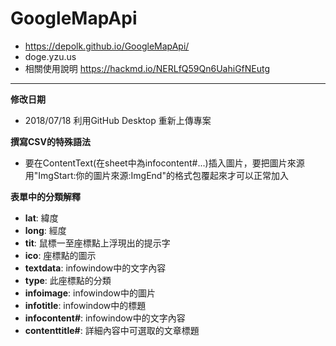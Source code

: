 # GoogleMapApi
- https://depolk.github.io/GoogleMapApi/
- doge.yzu.us
- 相關使用說明 https://hackmd.io/NERLfQ59Qn6UahiGfNEutg
---
**修改日期**
- 2018/07/18 利用GitHub Desktop 重新上傳專案

**撰寫CSV的特殊語法**

- 要在ContentText(在sheet中為infocontent#...)插入圖片，要把圖片來源用"ImgStart:你的圖片來源:ImgEnd"的格式包覆起來才可以正常加入

**表單中的分類解釋**

- **lat**:  緯度
- **long**: 經度
- **tit**:  鼠標一至座標點上浮現出的提示字
- **ico**:  座標點的圖示
- **textdata**: infowindow中的文字內容
- **type**: 此座標點的分類
- **infoimage**:  infowindow中的圖片
- **infotitle**:  infowindow中的標題
- **infocontent#**: infowindow中的文字內容
- **contenttitle#**:  詳細內容中可選取的文章標題
